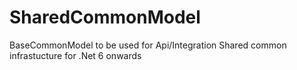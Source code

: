 # SharedCommonModel
BaseCommonModel to be used for Api/Integration 
Shared common infrastucture for .Net 6 onwards

